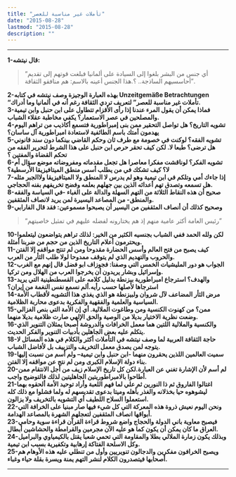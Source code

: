 ```yaml
---
title: "تأملات غير مناسبة للعصر"
date: "2015-08-28"
lastmod: "2015-08-28"
description: ""
---
```

****

**1-قال نيتشه:**

> “أي جنس من البشر بلغوا إلى السيادة على ألمانيا فبلغت قوتهم إلى تقديم أحاسسيهم الساذجة.. ؟.هذا الجنس أعينه بالاسم: هم منافقو الثقافة”.

**2-بهذه العبارة الوجيزة وصف نيتشه في كتابه Unzeitgemäße Betrachtungen “تأملات غير مناسبة للعصر” لتعريف تردي الثقافة رغم أنه في ألمانيا وما أدراك.  
3-فماذا يمكن أن يقول المرء عندنا إذا رأى الأقزام تتطاول على ابن حنبل وابن تيمية والمصلحين في عصر الاستعمار؟ يكفي مخاطبة عقلاء الشباب.  
4-تشويه التاريخ؟ هل تواصل التحقير ممن بنى إمبراطورية فتسمع أكاذيب من تراهم اليوم يهدمون أمتك باسم الطائفية لاستعادة امبراطورية آل ساسان؟  
5-تشويه الفقه؟ لوكنت في خصومة مع طرف ثان وحكم القاضي بينكما دون سند قانوني هل ترضى؟ طبعا لا. لكن كيف تحقر حرص ابن حنبل على هذا الشرط لتحرير الفقه من تحكم القضاة والمفتين ؟  
6-تشويه الفكر؟ لوناقشت مفكرا معاصرا هل تجعل مقدماته ومفروضاته موضع سؤال أم لا؟ كيف تشكك في من يطلب أسس منطق الميتافيزيقا الأرسطية؟  
7-إذا جاءك أمي وتلكم في ابن تيمية وهو لم يدرس لا المنطق ولا الميتافيزيقا ولاالجبر مثله هل تسمعه وتصدق تهم أعدائه الذين بين جهلهم بعلمه وفضح تخريفهم بفنه الحجاجي.  
8-صحيح أن هذه النقاط الثلاثة من التهم السهلة والدالة على الغباء -في السياسة والفقه والمنطق- من المصاعد اليسيرة لمن يريد لانصاف المثقفين.  
9-وصحيح كذلك أن أنصاف المثقفين من اليسير أن يصبحوا مسموعين: فقد قال الفارابي**

> “رئيس العامة أكثر عامية منهم إذ هم يختارونه لفضله عليهم في تمثيل خاصيتهم”

**10-لكن ولله الحمد ففي الشباب بجنسيه الكثير من الخير: لذلك تراهم يتواضعون ليتعلموا ويحترمون أعلام التاريخ الذين من حجم من ضربنا أمثلة.  
11-كيف يصبح من فتح العالم وأسس الحضارة مقدوحا ومن لم تنتج مواقفه إلا الفتن والحروب والتهديم الذي لم يتوقف ممدوحا لولا طلب الثأر من العرب.  
12-الجواب هو دور المليشيات الخمس التي وصفنا: فجوزاف ابو فضل قال إنهم مع الغرب وإسرائيل وبشار يريدون أن يخرجوا العرب من الهلال ومن تركيا.  
13-والهدف؟ استرجاع امبراطورية بيزنطة بدليل كلامه على القسطنطينية التي يريد استرجاها لأصلها حسب رأيه.ألم نسمع نفس النغمة من إيران؟  
14-مرض الثأر المضاعف لآل شروان ولبيزنطة هو الذي يغذي هذا التشويه لأقطاب الأمة السياسية والعلمية والفقهية والفكرية بدعوى محاربة الظلامية.  
15-ممن؟ من كهنوت الكنسية ومن وطاغوت الملالية. أي إن الأمة التي بنص الغزالي وضعت نظرية الاختيار بديلا من الوصية والحق الإلهي صارت ظلامية بديلا منهما.  
16-والكنسية والملالية اللتين هما معمل الخرافات والدروشة أصبحا يمثلان التنوير الذي يتكلم عليه بعض الجاهلين بأدبيات التنوير والفكر الحديث.  
18-حاجة الثقافة العربية لما وصف نيتشه في التأملات أكثر والكلام في هذه المسائل لا يتوجه لمن يصدق معمل التخريف والتزييف بل لأفاضل الشباب.  
19-سميت العالمين اللذين يحقرون منهما -ابن حنبل وابن تيمية– ولم أسم من نسبت إليها بناء دولة الإسلام الكبرى ومن لم نتج عن مواقفه إلا الفتن.  
20-لم أسم لأن الإشارة تغني عن العبارة.لكن كل تاريخ الإسلام زيف من أجل الانتقام ممن أطاحوا بالامبراطوريتين الجاهليتين لذلك فالتوضيح واجب.  
21-اغتالوا الفاروق ثم ذا النورين ثم علي لما فهم اللعبة وأراد توحيد الأمة ألحقوه بهما ليشوهوه حيا بخذلانه والغذر بأهله وميتا بدعوى تقديسهم له ولما فشلوا مع ذلك كله استعملوا السلاح اللطيف أي التشويه بالتخريف ولا يزالون.  
22-ونحن اليوم نعيش ذروة هذه المعركة التي كل شيء فيها صار مبنيا على الخرافة التي أبواقها انصاف المثقفين لتعجلهم الشهرة بالمصاعد الهدامة.  
23-فيصبح معاوية باني الدولة والحجاج واضع شروط قراءة القرآن قراءة سوية وحامي العراق ما كان يمكن أن يكون كما هو عليه الآن مجرمين والقرامطة والحشاشين أبطال.  
24-وبذلك يكون زمارة الملالي بطلا والمقاومة التي تحمي شعبا يقتل بالكيمياوي والبراميل وكل الاسلحة الفتاكة إرهابية وتكفيرية بسبب ابن تيمية.  
25-ويصبح الخرافون مفكرين والدجالون تنويريين وأول من تنطلي عليه هذه الأوهام هم أصحابها فيتصدرون الكلام لنشر التهم يمنة ويسرة بقلة حياء وغباء.**

---

###